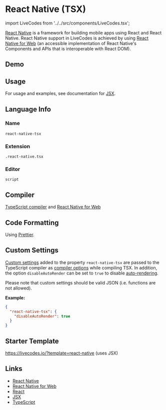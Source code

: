 # React Native (TSX)

import LiveCodes from '../../src/components/LiveCodes.tsx';

[React Native](https://reactnative.dev/) is a framework for building mobile apps using React and React Native. React Native support in LiveCodes is achieved by using [React Native for Web](https://necolas.github.io/react-native-web/) (an accessible implementation of React Native's Components and APIs that is interoperable with React DOM).

## Demo

<LiveCodes template="react-native" height="400px"></LiveCodes>

## Usage

For usage and examples, see documentation for [JSX](./jsx.md).

## Language Info

### Name

`react-native-tsx`

### Extension

`.react-native.tsx`

### Editor

`script`

## Compiler

[TypeScript compiler](./typescript.md) and [React Native for Web](https://necolas.github.io/react-native-web/)

## Code Formatting

Using [Prettier](https://prettier.io/).

## Custom Settings

[Custom settings](../advanced/custom-settings.md) added to the property `react-native-tsx` are passed to the TypeScript compiler as [compiler options](https://www.typescriptlang.org/tsconfig#compilerOptions) while compiling TSX.
In addition, the option `disableAutoRender` can be set to `true` to disable [auto-rendering](./jsx#auto-rendering).

Please note that custom settings should be valid JSON (i.e. functions are not allowed).

**Example:**

```json title="Custom Settings"
{
  "react-native-tsx": {
    "disableAutoRender": true
  }
}
```

## Starter Template

https://livecodes.io/?template=react-native (uses JSX)

## Links

- [React Native](https://reactnative.dev/)
- [React Native for Web](https://necolas.github.io/react-native-web/)
- [React](https://react.dev/)
- [JSX](https://react.dev/learn/writing-markup-with-jsx)
- [TypeScript](https://www.typescriptlang.org/)
